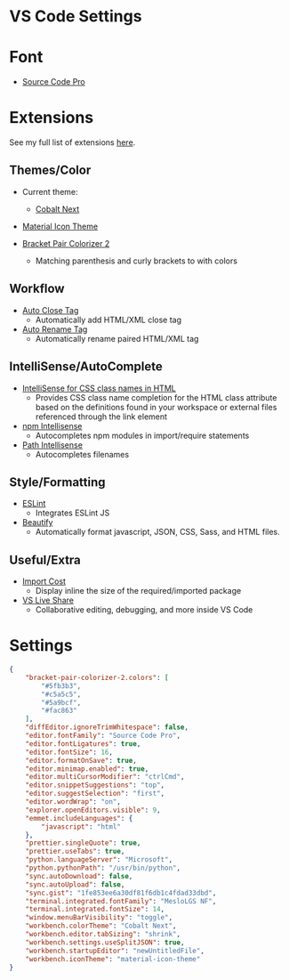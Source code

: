 # VS Code Settings

# Font

- [Source Code Pro](https://github.com/adobe-fonts/source-code-pro)

# Extensions

See my full list of extensions [here](https://gist.github.com/sbaezamella/e3490c75a01fb2878f0d8a0c51b493c8).

## Themes/Color

- Current theme:

  - [Cobalt Next](https://github.com/davidleininger/cobaltnext-vscode)

- [Material Icon Theme](https://marketplace.visualstudio.com/items?itemName=PKief.material-icon-theme)
- [Bracket Pair Colorizer 2](https://marketplace.visualstudio.com/items?itemName=CoenraadS.bracket-pair-colorizer-2)
  - Matching parenthesis and curly brackets to with colors

## Workflow

- [Auto Close Tag](https://marketplace.visualstudio.com/items?itemName=formulahendry.auto-close-tag)
  - Automatically add HTML/XML close tag
- [Auto Rename Tag](https://marketplace.visualstudio.com/items?itemName=formulahendry.auto-rename-tag)
  - Automatically rename paired HTML/XML tag

## IntelliSense/AutoComplete

- [IntelliSense for CSS class names in HTML](https://marketplace.visualstudio.com/items?itemName=Zignd.html-css-class-completion)
  - Provides CSS class name completion for the HTML class attribute based on the definitions found in your workspace or external files referenced through the link element
- [npm Intellisense](https://marketplace.visualstudio.com/items?itemName=christian-kohler.npm-intellisense)
  - Autocompletes npm modules in import/require statements
- [Path Intellisense](https://marketplace.visualstudio.com/items?itemName=christian-kohler.path-intellisense)
  - Autocompletes filenames

## Style/Formatting

- [ESLint](https://marketplace.visualstudio.com/items?itemName=dbaeumer.vscode-eslint)
  - Integrates ESLint JS
- [Beautify](https://marketplace.visualstudio.com/items?itemName=hookyqr.beautify)
  - Automatically format javascript, JSON, CSS, Sass, and HTML files.

## Useful/Extra

- [Import Cost](https://marketplace.visualstudio.com/items?itemName=wix.vscode-import-cost)
  - Display inline the size of the required/imported package
- [VS Live Share](https://marketplace.visualstudio.com/items?itemName=MS-vsliveshare.vsliveshare)
  - Collaborative editing, debugging, and more inside VS Code

# Settings

```json
{
	"bracket-pair-colorizer-2.colors": [
		"#5fb3b3",
		"#c5a5c5",
		"#5a9bcf",
		"#fac863"
	],
	"diffEditor.ignoreTrimWhitespace": false,
	"editor.fontFamily": "Source Code Pro",
	"editor.fontLigatures": true,
	"editor.fontSize": 16,
	"editor.formatOnSave": true,
	"editor.minimap.enabled": true,
	"editor.multiCursorModifier": "ctrlCmd",
	"editor.snippetSuggestions": "top",
	"editor.suggestSelection": "first",
	"editor.wordWrap": "on",
	"explorer.openEditors.visible": 9,
	"emmet.includeLanguages": {
		"javascript": "html"
	},
	"prettier.singleQuote": true,
	"prettier.useTabs": true,
	"python.languageServer": "Microsoft",
	"python.pythonPath": "/usr/bin/python",
	"sync.autoDownload": false,
	"sync.autoUpload": false,
	"sync.gist": "1fe853ee6a30df81f6db1c4fdad33dbd",
	"terminal.integrated.fontFamily": "MesloLGS NF",
	"terminal.integrated.fontSize": 14,
	"window.menuBarVisibility": "toggle",
	"workbench.colorTheme": "Cobalt Next",
	"workbench.editor.tabSizing": "shrink",
	"workbench.settings.useSplitJSON": true,
	"workbench.startupEditor": "newUntitledFile",
	"workbench.iconTheme": "material-icon-theme"
}
```

